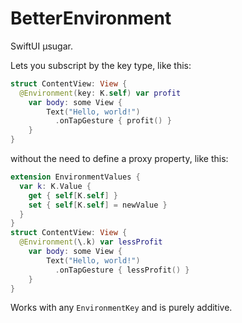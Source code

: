 # BetterEnvironment

SwiftUI µsugar.

Lets you subscript by the key type, like this:

```swift
struct ContentView: View {
  @Environment(key: K.self) var profit
    var body: some View {
        Text("Hello, world!")
          .onTapGesture { profit() }
    }
}
```

without the need to define a proxy property, like this:

```swift
extension EnvironmentValues {
  var k: K.Value {
    get { self[K.self] }
    set { self[K.self] = newValue }
  }
}
struct ContentView: View {
  @Environment(\.k) var lessProfit
    var body: some View {
        Text("Hello, world!")
          .onTapGesture { lessProfit() }
    }
}
```

Works with any `EnvironmentKey` and is purely additive.
